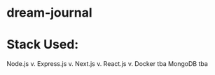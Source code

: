 # dream-journal

# Stack Used: 
Node.js v.
Express.js v.
Next.js v.
React.js v.
Docker tba
MongoDB tba
